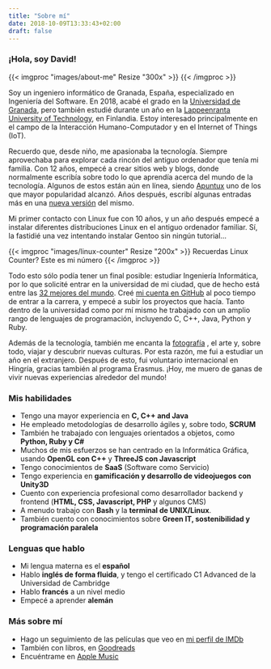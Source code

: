 ```yaml
---
title: "Sobre mí"
date: 2018-10-09T13:33:43+02:00
draft: false
---
```


### ¡Hola, soy David!

{{< imgproc "images/about-me" Resize "300x" >}}
{{< /imgproc >}}

Soy un ingeniero informático de Granada, España, especializado en
Ingeniería del Software. En 2018, acabé el grado en la [Universidad de Granada](http://www.ugr.es),
pero también estudié durante un año en la [Lappeenranta University of Technology](http://www.lut.fi),
en Finlandia. Estoy interesado principalmente en el campo de la 
Interacción Humano-Computador y en el Internet of Things (IoT).

Recuerdo que, desde niño, me apasionaba la tecnología. Siempre
aprovechaba para explorar cada rincón del antiguo ordenador que tenía mi
familia. Con 12 años, empecé a crear sitios web y blogs, donde normalmente
escribía sobre todo lo que aprendía acerca del mundo de la tecnología.
Algunos de estos están aún en línea, siendo [Apuntux](http://apuntuxold.blogspot.com)
uno de los que mayor popularidad alcanzó. Años después, escribí algunas
entradas más en una [nueva versión](http://apuntux.blogspot.com) del
mismo.

Mi primer contacto con Linux fue con 10 años, y un año después empecé a
instalar diferentes distribuciones Linux en el antiguo ordenador familiar.
Sí, la fastidié una vez intentando instalar Gentoo sin ningún tutorial...

{{< imgproc "images/linux-counter" Resize "200x" >}}
Recuerdas Linux Counter? Este es mi número
{{< /imgproc >}}

Todo esto sólo podía tener un final posible: estudiar Ingeniería
Informática, por lo que solicité entrar en la universidad de mi ciudad,
que de hecho está entre las [32 mejores del mundo](https://www.elconfidencial.com/tecnologia/ciencia/2017-08-18/granada-ingenieria-informatica_1430045/).
Creé [mi cuenta en GitHub](https://github.com/dvcarrillo) al poco tiempo
de entrar a la carrera, y empecé a subir los proyectos que hacía. Tanto
dentro de la universidad como por mí mismo he trabajado con un amplio
rango de lenguajes de programación, incluyendo C, C++, Java, Python y
Ruby.

Además de la tecnología, también me encanta la [fotografía](https://www.flickr.com/photos/davidvargas996/)
, el arte y, sobre todo, viajar y descubrir nuevas culturas. Por esta
razón, me fui a estudiar un año en el extranjero. Después de esto, fui
voluntario internacional en Hingría, gracias también al programa Erasmus.
¡Hoy, me muero de ganas de vivir nuevas experiencias alrededor del mundo!

### Mis habilidades

- Tengo una mayor experiencia en **C, C++ and Java**
- He empleado metodologías de desarrollo ágiles y, sobre todo, **SCRUM**
- También he trabajado con lenguajes orientados a objetos, como **Python, Ruby y C#**
- Muchos de mis esfuerzos se han centrado en la Informática Gráfica, usando **OpenGL con C++** y **ThreeJS con Javascript**
- Tengo conocimientos de **SaaS** (Software como Servicio)
- Tengo experiencia en **gamificación y desarrollo de videojuegos con Unity3D**
- Cuento con experiencia profesional como desarrollador backend y frontend (**HTML, CSS, Javascript, PHP** y algunos CMS)
- A menudo trabajo con **Bash** y la **terminal de UNIX/Linux**.
- También cuento con conocimientos sobre **Green IT, sostenibilidad y programación paralela**

### Lenguas que hablo

- Mi lengua materna es el **español**
- Hablo **inglés de forma fluida**, y tengo el certificado C1 Advanced de la Universidad de Cambridge
- Hablo **francés** a un nivel medio
- Empecé a aprender **alemán**

### Más sobre mí

- Hago un seguimiento de las películas que veo en [mi perfil de IMDb](https://www.imdb.com/user/ur65303330/)
- También con libros, en [Goodreads](goodreads.com/dvcarrillo)
- Encuéntrame en [Apple Music](https://itunes.apple.com/profile/dvcarrillo)

